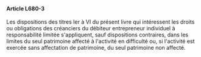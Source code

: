 #### Article L680-3

Les dispositions des titres Ier à VI du présent livre qui intéressent les droits ou obligations des créanciers du débiteur entrepreneur individuel à responsabilité limitée s'appliquent, sauf dispositions contraires, dans les limites du seul patrimoine affecté à l'activité en difficulté ou, si l'activité est exercée sans affectation de patrimoine, du seul patrimoine non affecté.

